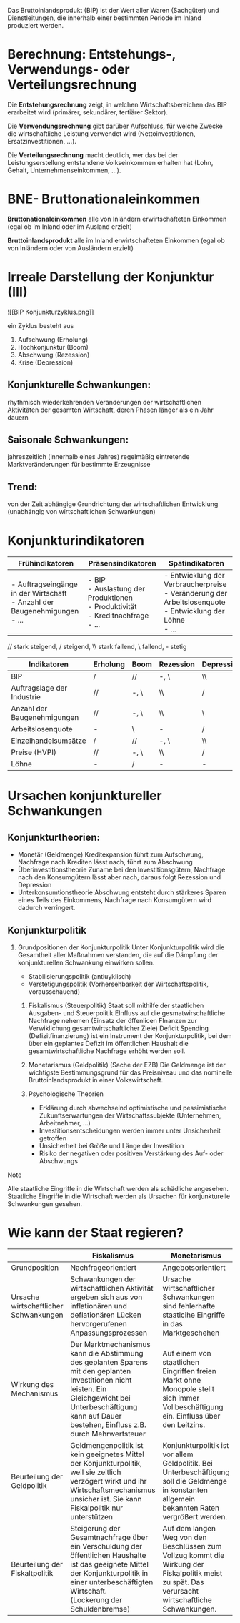 Das Bruttoinlandsprodukt (BIP) ist der Wert aller Waren (Sachgüter) und Dienstleitungen, die innerhalb einer bestimmten Periode im Inland produziert werden.

# Berechnung: Entstehungs-, Verwendungs- oder Verteilungsrechnung

Die **Entstehungsrechnung** zeigt, in welchen Wirtschaftsbereichen das BIP erarbeitet wird (primärer, sekundärer, tertiärer Sektor).

Die **Verwendungsrechnung** gibt darüber Aufschluss, für welche Zwecke die wirtschaftliche Leistung verwendet wird (Nettoinvestitionen, Ersatzinvestitionen, ...).

Die **Verteilungsrechnung** macht deutlich, wer das bei der Leistungserstellung entstandene Volkseinkommen erhalten hat (Lohn, Gehalt, Unternehmenseinkommen, ...).

# BNE- Bruttonationaleinkommen

**Bruttonationaleinkommen** alle von Inländern erwirtschafteten Einkommen (egal ob im Inland oder im Ausland erzielt)

**Bruttoinlandsprodukt** alle im Inland erwirtschafteten Einkommen (egal ob von Inländern oder von Ausländern erzielt)

# Irreale Darstellung der Konjunktur (III)
![[BIP Konjunkturzyklus.png]]

ein Zyklus besteht aus
1. Aufschwung (Erholung)
2. Hochkonjunktur (Boom)
3. Abschwung (Rezession)
4. Krise (Depression)

## Konjunkturelle Schwankungen:
rhythmisch wiederkehrenden Veränderungen der wirtschaftlichen Aktivitäten der gesamten Wirtschaft, deren Phasen länger als ein Jahr dauern

## Saisonale Schwankungen:
jahreszeitlich (innerhalb eines Jahres) regelmäßig eintretende Marktveränderungen für bestimmte Erzeugnisse

## Trend:
von der Zeit abhängige Grundrichtung der wirtschaftlichen Entwicklung (unabhängig von wirtschaftlichen Schwankungen)

# Konjunkturindikatoren

| Frühindikatoren                                                                | Präsensindikatoren                                                                      | Spätindikatoren                                                                                                |
| ------------------------------------------------------------------------------ | --------------------------------------------------------------------------------------- | -------------------------------------------------------------------------------------------------------------- |
| - Auftragseingänge in der Wirtschaft<br>- Anzahl der Baugenehmigungen<br>- ... | - BIP<br>- Auslastung der Produktionen<br>- Produktivität<br>- Kreditnachfrage<br>- ... | - Entwicklung der Verbraucherpreise<br>- Veränderung der Arbeitslosenquote<br>- Entwicklung der Löhne<br>- ... |

// stark steigend, / steigend, \\\ stark fallend, \ fallend, - stetig

| Indikatoren                 | Erholung | Boom  | Rezession | Depression |
| --------------------------- | -------- | ----- | --------- | ---------- |
| BIP                         | /        | //    | -, \      | \\\        |
| Auftragslage der Industrie  | //       | -, \  | \\\       | /          |
| Anzahl der Baugenehmigungen | //       | -, \  | \\\       | \\         |
| Arbeitslosenquote           | -        | \\    | -         | /          |
| Einzelhandelsumsätze        | /        | //    | -, \\     | \\\        |
| Preise (HVPI)               | //       | -, \\ | \\\       | /          |
| Löhne                       | -        | /     | -         | -          |

# Ursachen konjunktureller Schwankungen
## Konjunkturtheorien:
- Monetär (Geldmenge)
  Kreditexpansion führt zum Aufschwung, Nachfrage nach Krediten lässt nach, führt zum Abschwung
- Überinvestitionstheorie
  Zuname bei den Investitionsgütern, Nachfrage nach den Konsumgütern lässt aber nach, daraus folgt Rezession und Depression
- Unterkonsumtionstheorie
  Abschwung entsteht durch stärkeres Sparen eines Teils des Einkommens, Nachfrage nach Konsumgütern wird dadurch verringert.

## Konjunkturpolitik

1. Grundpositionen der Konjunkturpolitik
   Unter Konjunkturpolitik wird die Gesamtheit aller Maßnahmen verstanden, die auf die Dämpfung der konjunkturellen Schwankung einwirken sollen.
	- Stabilisierungspolitik (antiuyklisch)
	- Verstetigungspolitik (Vorhersehbarkeit der Wirtschaftspolitik, vorausschauend)

	1. Fiskalismus (Steuerpolitik)
	   Staat soll mithilfe der staatlichen Ausgaben- und Steuerpolitik EInfluss auf die gesmatwirschaftliche Nachfrage nehemen (Einsatz der öffenlicen FInanzen zur Verwiklichung gesamtwirtschaftlicher Ziele)
	   Deficit Spending (Defizitfinanzierung) ist ein Instrument der Konjunkturpolitik, bei dem über ein geplantes Defizit im öffentlichen Haushalt die gesamtwirtschaftliche Nachfrage erhöht werden soll.

	2. Monetarismus (Geldpolitik) (Sache der EZB)
	   Die Geldmenge ist der wichtigste Bestimmungsgrund für das Preisniveau und das nominelle Bruttoinlandsprodukt in einer Volkswirtschaft.

	3. Psychologische Theorien
		- Erklärung durch abwechselnd optimistische und pessimistische Zukunftserwartungen der Wirtschaftssubjekte (Unternehmen, Arbeitnehmer, ...)
		- Investitionsentscheidungen werden immer unter Unsicherheit getroffen
		- Unsicherheit bei Größe und Länge der Investition
		- Risiko der negativen oder positiven Verstärkung des Auf- oder Abschwungs

> [!note]
> Alle staatliche Eingriffe in die Wirtschaft werden als schädliche angesehen. Staatliche Eingriffe in die Wirtschaft werden als Ursachen für konjunkturelle Schwankungen gesehen.

# Wie kann der Staat regieren?

|                                       | Fiskalismus                                                                                                                                                                                                        | Monetarismus                                                                                                                                       |
| ------------------------------------- | ------------------------------------------------------------------------------------------------------------------------------------------------------------------------------------------------------------------ | -------------------------------------------------------------------------------------------------------------------------------------------------- |
| Grundposition                         | Nachfrageorientiert                                                                                                                                                                                                | Angebotsorientiert                                                                                                                                 |
| Ursache wirtschaftlicher Schwankungen | Schwankungen der wirtschaftlichen Aktivität ergeben sich aus von inflationären und deflationären Lücken hervorgerufenen Anpassungsprozessen                                                                        | Ursache wirtschaftlicher Schwankungen sind fehlerhafte staatlcihe Eingriffe in das Marktgeschehen                                                  |
| Wirkung des Mechanismus               | Der Marktmechanismus kann die Abstimmung des geplanten Sparens mit den geplanten Investitionen nicht leisten. Ein Gleichgewicht bei Unterbeschäftigung kann auf Dauer bestehen, Einfluss z.B. durch Mehrwertsteuer | Auf einem von staatlichen Eingriffen freien Markt ohne Monopole stellt sich immer Vollbeschäftigung ein. Einfluss über den Leitzins.               |
| Beurteilung der Geldpolitik           | Geldmengenpolitik ist kein geeignetes Mittel der Konjunkturpolitik, weil sie zeitlich verzögert wirkt und ihr Wirtschaftsmechanismus unsicher ist. Sie kann Fiskalpolitik nur unterstützen                         | Konjunkturpolitik ist vor allem Geldpolitik. Bei Unterbeschäftigung soll die Geldmenge in konstanten allgemein bekannten Raten vergrößert werden.  |
| Beurteilung der Fiskaltpolitik        | Steigerung der Gesamtnachfrage über ein Verschuldung der öffentlichen Haushalte ist das geeignete Mittel der Konjunkturpolitik in einer unterbeschäftigten Wirtschaft.<br>(Lockerung der Schuldenbremse)           | Auf dem langen Weg von den Beschlüssen zum Vollzug kommt die Wirkung der Fiskalpolitik meist zu spät. Das verursacht wirtschaftliche Schwankungen. |
